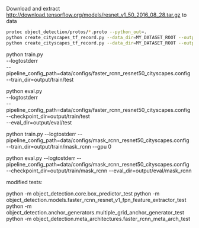
Download and extract http://download.tensorflow.org/models/resnet_v1_50_2016_08_28.tar.gz to data

``` bash
protoc object_detection/protos/*.proto --python_out=.
python create_cityscapes_tf_record.py --data_dir=MY_DATASET_ROOT --output_dir=data/records --set train
python create_cityscapes_tf_record.py --data_dir=MY_DATASET_ROOT --output_dir=data/records --set val
```

python train.py \
  --logtostderr \
  --pipeline_config_path=data/configs/faster_rcnn_resnet50_cityscapes.config \
  --train_dir=output/train/test

python eval.py \
    --logtostderr \
    --pipeline_config_path=data/configs/faster_rcnn_resnet50_cityscapes.config \
    --checkpoint_dir=output/train/test \
    --eval_dir=output/eval/test




python train.py --logtostderr --pipeline_config_path=data/configs/mask_rcnn_resnet50_cityscapes.config --train_dir=output/train/mask_rcnn --gpu 0

python eval.py --logtostderr --pipeline_config_path=data/configs/mask_rcnn_resnet50_cityscapes.config --checkpoint_dir=output/train/mask_rcnn --eval_dir=output/eval/mask_rcnn


modified tests:

python -m object_detection.core.box_predictor_test
python -m object_detection.models.faster_rcnn_resnet_v1_fpn_feature_extractor_test
python -m object_detection.anchor_generators.multiple_grid_anchor_generator_test
python -m object_detection.meta_architectures.faster_rcnn_meta_arch_test
